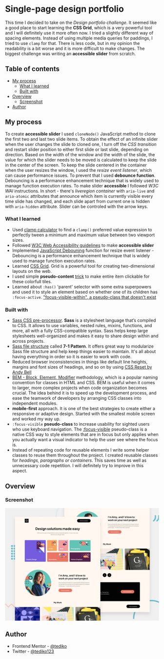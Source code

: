 # Single-page design portfolio

This time I decided to take on the *Design portfolio challenge*. It seemed like a good place to start learning the **CSS Grid**, which is a very powerful tool and I will definitely use it more often now. I tried a slightly different way of spacing elements. Instead of using multiple media queries for paddings, I tried to use `clamp` for that. There is less code, but in my opinion the readability is a bit worse and it is more difficult to make changes. The biggest challenge was writing an **accessible slider** from scratch.

## Table of contents

- [My process](#my-process)
  - [What I learned](#what-i-learned)
  - [Built with](#built-with)
- [Overview](#overview)
  - [Screenshot](#screenshot)
- [Author](#author)

## My process

To create **accessible slider** I used `cloneNode()` JavaScript method to clone the first two and last two slide items. To obtain the effect of an infinite slider when the user changes the slide to cloned one, I turn off the *CSS transition* and restart slider position to either first slide or last slide, depending on direction. Based on the width of the window and the width of the slide, the value for which the slider needs to be moved is calculated to keep the slide in the center of the screen. To keep the slide centered in the container when the user resizes the window, I used the *resize event listener*, which can cause performance issues. To prevent that I used **debounce function**. Debouncing is a performance enhancement technique that is widely used to manage function execution rates. To make slider **accessible**  I followed *W3C WAI* instructions. In short - there's *liveregion container* with `aria-live` and `aria-atomic` attributes that announce which item is currently visible every time slide has changed, and each slide apart from current one is hidden with `aria-hidden` attribute. Slider can be controled with the arrow keys.

### What I learned

- Used [clamp calculator](https://www.marcbacon.com/tools/clamp-calculator/) to find a `clamp()` preferred value expression to perfectly tween a minimum and maximum value between two viewport sizes. 
- Followed [W3C Web Accessibility guidelines](https://www.w3.org/WAI/tutorials/carousels/) to make **accessible slider**
- Implemented [JavaScript Debouning](https://borstch.com/blog/debouncing-and-throttling-in-event-handling) function for resize event listener - Debouncing is a performance enhancement technique that is widely used to manage function execution rates.
- Learned [CSS Grid](https://css-tricks.com/snippets/css/complete-guide-grid/). Grid is a powerful tool for creating two-dimensional layouts on the web.
- I used simple **pseudo-content** [trick](https://inclusive-components.design/cards/) to make entire item clickable for these colorfull tiles. 
- Learned about `:has()` 'parent' selector with some extra superpowers and used it to style an element based on whether one of its children has `:focus-active`. ["focus-visible-within", a pseudo-class that doesn't exist](https://larsmagnus.co/blog/focus-visible-within-the-missing-pseudo-class)

### Built with

- [Sass CSS pre-processor](https://sass-lang.com/). **Sass** is a stylesheet language that’s compiled to CSS. It allows to use variables, nested rules, mixins, functions, and more, all with a fully CSS-compatible syntax. Sass helps keep large stylesheets well-organized and makes it easy to share design within and across projects.
- [Sass file structure](https://gist.github.com/rveitch/84cea9650092119527bc) called **7-1 Pattern**. It offers great way to modularize Sass file structure and help keep things easier to maintain. It's all about having everything in order so it is easier to work with code. 
- Reduced browser inconsistencies in things like default line heights, margins and font sizes of headings, and so on by using [CSS Reset by Andy Bell](https://piccalil.li/blog/a-more-modern-css-reset/)
- [BEM - Block, Element, Modifier](https://getbem.com/) methodology, which is a popular naming convention for classes in HTML and CSS. BEM is useful when it comes to larger, more complex projects when code organization becomes crucial. The idea behind it is to speed up the development process, and ease the teamwork of developers by arranging CSS classes into independent modules.
- **mobile-first** approach. It is one of the best strategies to create either a responsive or adaptive design. Started with the smallest mobile screen and worked my way up.
- `:focus-visible` **pseudo-class** to increase usability for sighted users who use keyboard navigation. The [:focus-visible](https://developer.mozilla.org/en-US/docs/Web/CSS/:focus-visible) pseudo-class is a native CSS way to style elements that are in focus but only applies when you actually want a visual indicator to help the user see where the focus is.
- Instead of repeating code for reusable elements I write some helper classes to reuse them throughout the project. I created reusable classes for *headings, paragraphs or containers*. This saves time as well as unnecessary code repetition. I will definitely try to improve in this aspect.

## Overview

### Screenshot

![Design preview for the Single-page design portfolio ](./preview.jpg)

## Author

- Frontend Mentor - [@tediko](https://www.frontendmentor.io/profile/tediko)
- Twitter - [@tediko123](https://www.twitter.com/tediko123)
